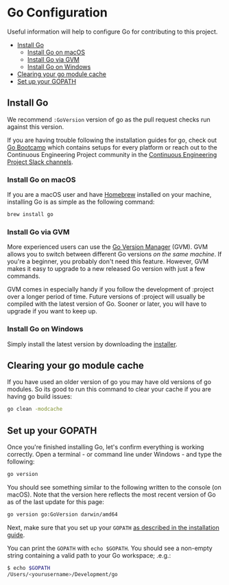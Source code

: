# Go Configuration
Useful information will help to configure Go for contributing to this project.

- [Install Go](#Install-Go)
    * [Install Go on macOS](#Install-Go-on-macOS)
    * [Install Go via GVM](#Install-Go-via-GVM)
    * [Install Go on Windows](#Install-Go-on-Windows)
- [Clearing your go module cache](#Clearing-your-go-module-cache)
- [Set up your GOPATH](#Set-up-your-GOPATH)


## Install Go
We recommend `:GoVersion` version of go as the pull request checks run against this version.

If you are having trouble following the installation guides for go, check out [Go Bootcamp](http://www.golangbootcamp.com/book/get_setup) which contains setups for every platform or reach out to the Continuous Engineering Project community in the [Continuous Engineering Project Slack channels](https://continuousengproject.slack.com).

### Install Go on macOS
If you are a macOS user and have [Homebrew](https://brew.sh/) installed on your machine, installing Go is as simple as the following command:

```sh
brew install go
```

### Install Go via GVM
More experienced users can use the [Go Version Manager](https://github.com/moovweb/gvm) (GVM). GVM allows you to switch between different Go versions *on the same machine*. If you're a beginner, you probably don't need this feature. However, GVM makes it easy to upgrade to a new released Go version with just a few commands.

GVM comes in especially handy if you follow the development of :project over a longer period of time. Future versions of :project will usually be compiled with the latest version of Go. Sooner or later, you will have to upgrade if you want to keep up.

### Install Go on Windows
Simply install the latest version by downloading the [installer](https://golang.org/dl/).


## Clearing your go module cache
If you have used an older version of go you may have old versions of go modules. So its good to run this command to clear your cache if you are having go build issues:

```sh
go clean -modcache
```


## Set up your GOPATH
Once you're finished installing Go, let's confirm everything is working correctly. Open a terminal - or command line under Windows - and type the following:

```sh
go version
```

You should see something similar to the following written to the console (on macOS). Note that the version here reflects the most recent version of Go as of the last update for this page:

```sh
go version go:GoVersion darwin/amd64
```

Next, make sure that you set up your `GOPATH` [as described in the installation guide](https://github.com/golang/go/wiki/SettingGOPATH).

You can print the `GOPATH` with `echo $GOPATH`. You should see a non-empty string containing a valid path to your Go workspace; .e.g.:

```sh
$ echo $GOPATH
/Users/<yourusername>/Development/go
```